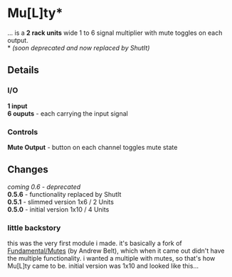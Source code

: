 # Mu\[L\]ty\*


... is a __2 rack units__ wide 1 to 6 signal multiplier with mute toggles on each output.  
\* *(soon deprecated and now replaced by ShutIt)*

## Details

### I/O
__1 input__  
__6 ouputs__ - each carrying the input signal

### Controls
__Mute Output__ - button on each channel toggles mute state  


## Changes

_coming 0.6 - deprecated_  
__0.5.6__ - functionality replaced by ShutIt  
__0.5.1__ - slimmed version 1x6 / 2 Units  
__0.5.0__ - initial version 1x10 / 4 Units  


### little backstory
this was the very first module i made.
it's basically a fork of [Fundamental/Mutes](https://github.com/VCVRack/Fundamental) (by Andrew Belt), which when it came out didn't have the multiple functionality.
i wanted a multiple with mutes, so that's how Mu\[L\]ty came to be.
initial version was 1x10 and looked like this...

